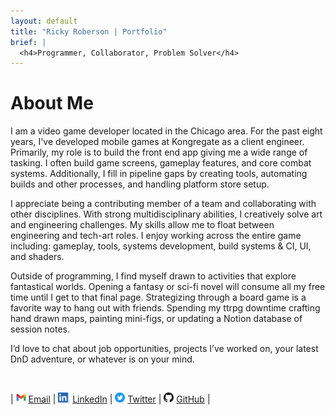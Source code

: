 ```yaml
---
layout: default
title: "Ricky Roberson | Portfolio"
brief: |
  <h4>Programmer, Collaborator, Problem Solver</h4>
---
```



# About Me
I am a video game developer located in the Chicago area. For the past eight years, I've developed mobile games at Kongregate as a client engineer. Primarily, my role is to build the front end app giving me a wide range of tasking. I often build game screens, gameplay features, and core combat systems. Additionally, I fill in pipeline gaps by creating tools, automating builds and other processes, and handling platform store setup. 

I appreciate being a contributing member of a team and collaborating with other disciplines. With strong multidisciplinary abilities, I creatively solve art and engineering challenges. My skills allow me to float between engineering and tech-art roles. I enjoy working across the entire game including: gameplay, tools, systems development, build systems & CI, UI, and shaders.

Outside of programming, I find myself drawn to activities that explore fantastical worlds. Opening a fantasy or sci-fi novel will consume all my free time until I get to that final page. Strategizing through a board game is a favorite way to hang out with friends. Spending my ttrpg downtime crafting hand drawn maps, painting mini-figs, or updating a Notion database of session notes.

I’d love to chat about job opportunities, projects I’ve worked on, your latest DnD adventure, or whatever is on your mind.

<br>

| <img src="/Assets/Gmail.png" height="16"> [Email](mailto://roberson3d@gmail.com) | <img src="/Assets/LI-In-Bug.png" height="16"> [LinkedIn](https://www.linkedin.com/in/rickyroberson/) | <img src="/Assets/Twitter social icons - circle - blue.png" height="16"> [Twitter](https://www.twitter.com/roberson3d) | <img src="/Assets/GitHub-Mark-64px.png" height="16"> [GitHub](https://github.com/roberson3d) |
